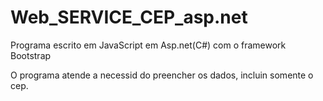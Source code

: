 # Web_SERVICE_CEP_asp.net
Programa escrito em JavaScript em Asp.net(C#) com o framework Bootstrap



O programa atende a  necessid do preencher os dados, incluin somente o cep.



